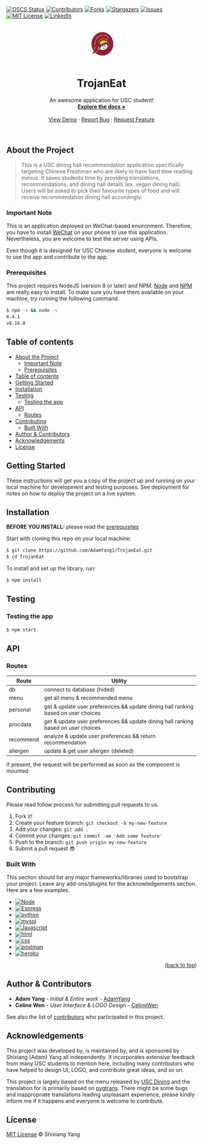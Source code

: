 <!-- [![code style: prettier](https://img.shields.io/badge/code_style-prettier-ff69b4.svg?style=flat)](https://github.com/prettier/prettier) -->

[![OSCS Status](https://www.oscs1024.com/platform/badge/AdamYang1/TrojanEat.svg?size=small)](https://www.oscs1024.com/project/AdamYang1/TrojanEat?ref=badge_small)
[![Contributors][contributors-shield]][contributors-url]
[![Forks][forks-shield]][forks-url]
[![Stargazers][stars-shield]][stars-url]
[![Issues][issues-shield]][issues-url]
[![MIT License][license-shield]][license-url]
[![LinkedIn][linkedin-shield]][linkedin-url]

<!-- PROJECT LOGO -->
<br />
<div align="center">
  <a href="https://github.com/AdamYang1/TrojanEat">
    <img src="pages/images/logo.png" alt="Logo" width="80" height="80">
  </a>

  <h1 align="center">TrojanEat</h1>

  <p align="center">
    An awesome application for USC student!
    <br />
    <a href="https://github.com/AdamYang1/TrojanEat"><strong>Explore the docs »</strong></a>
    <br />
    <br />
    <a href="https://github.com/AdamYang1/TrojanEat">View Demo</a>
    ·
    <a href="https://github.com/AdamYang1/TrojanEat/issues">Report Bug</a>
    ·
    <a href="https://github.com/AdamYang1/TrojanEat/issues">Request Feature</a>
  </p>
  <br>
</div>

## About the Project

> This is a USC dining hall recommendation application specifically targeting Chinese Freshman who are likely to have hard time reading menus. It saves students time by providing translations, recommendations, and dining hall details (ex. vegan dining hall). Users will be asked to pick their favourite types of food and will receive recommendation dining hall accordingly.

### Important Note

This is an application deployed on WeChat-based environment. Therefore, you have to install [WeChat](https://www.wechat.com/) on your phone to use this application. Nevertheless, you are welcome to test the server using APIs.

Even though it is designed for USC Chinese student, everyone is welcome to use the app and contribute to the app.

### Prerequisites

This project requires NodeJS (version 8 or later) and NPM.
[Node](http://nodejs.org/) and [NPM](https://npmjs.org/) are really easy to install.
To make sure you have them available on your machine,
try running the following command.

```sh
$ npm -v && node -v
6.4.1
v8.16.0
```

## Table of contents

- [About the Project](#about-the-project)
  - [Important Note](#important-note)
  - [Prerequisites](#prerequisites)
- [Table of contents](#table-of-contents)
- [Getting Started](#getting-started)
- [Installation](#installation)
- [Testing](#testing)
  - [Testing the app](#testing-the-app)
- [API](#api)
  - [Routes](#routes)
- [Contributing](#contributing)
  - [Built With](#built-with)
- [Author & Contributors](#author--contributors)
- [Acknowledgements](#acknowledgements)
- [License](#license)

## Getting Started

These instructions will get you a copy of the project up and running on your local machine for development and testing purposes. See deployment for notes on how to deploy the project on a live system.

## Installation

**BEFORE YOU INSTALL:** please read the [prerequisites](#prerequisites)

Start with cloning this repo on your local machine:

```sh
$ git clone https://github.com/AdamYang1/TrojanEat.git
$ cd TrojanEat
```

To install and set up the library, run:

```sh
$ npm install
```

## Testing

### Testing the app

```sh
$ npm start
```

## API

### Routes

| Route     | Utility                                                                           |
| --------- | --------------------------------------------------------------------------------- |
| db        | connect to database (hided)                                                       |
| menu      | get all menu & recommended menu                                                   |
| personal  | get & update user preferences && update dining hall ranking based on user choices |
| procdata  | get & update user preferences && update dining hall ranking based on user choices |
| recommend | analyze & update user preferences && return recommendation                        |
| allergen  | update & get user allergen (deleted)                                              |

If present, the request will be performed as soon as the component is mounted

## Contributing

Please read follow process for submitting pull requests to us.

1.  Fork it!
2.  Create your feature branch: `git checkout -b my-new-feature`
3.  Add your changes: `git add .`
4.  Commit your changes: `git commit -am 'Add some feature'`
5.  Push to the branch: `git push origin my-new-feature`
6.  Submit a pull request :sunglasses:

### Built With

This section should list any major frameworks/libraries used to bootstrap your project. Leave any add-ons/plugins for the acknowledgements section. Here are a few examples.

- [![Node][node.js]][node-url]
- [![Express][express.js]][express-url]
- [![python][python]][python-url]
- [![mysql][mysql]][mysql-url]
- [![Javascript][javascript.js]][javascript-url]
- [![html][html]][html-url]
- [![css][css]][css-url]
- [![postman][postman]][postman-url]
- [![heroku][heroku]][heroku-url]

<p align="right">(<a href="#top">back to top</a>)</p>

## Author & Contributors

- **Adam Yang** - _Initial & Entire work_ - [AdamYang](https://github.com/AdamYang1)
- **Celine Wen** - _User Interface & LOGO Design_ - [CelineWen](https://www.linkedin.com/in/celinewen)

See also the list of [contributors](https://github.com/AdamYang1/TrojanEat/graphs/contributors) who participated in this project.

## Acknowledgements

This project was developed by, is maintained by, and is sponsored by Shixiang (Adam) Yang all independently. It incorporates extensive feedback from many USC students to mention here, including many contributors who have helped to design UI, LOGO, and contribute great ideas, and so on.

This project is largely based on the menu released by [USC Dining](https://hospitality.usc.edu/residential-dining-menus/) and the translation for is primarily based on [pygtrans](https://pypi.org/project/pygtrans/1.0.5/). There might be some bugs and inappropriate translations leading unpleasant experience, please kindly inform me if it happens and everyone is welcome to contribute.

## License

[MIT License](https://andreasonny.mit-license.org/2019) © Shixiang Yang

[node.js]: https://img.shields.io/badge/Node.js-000000?style=for-the-badge&logo=Node.js
[node-url]: https://nodejs.org/en/
[javascript.js]: https://img.shields.io/badge/Javascript-20232A?style=for-the-badge&logo=JavaScript
[javascript-url]: https://www.javascript.com/
[express.js]: https://img.shields.io/badge/Express.js-35495E?style=for-the-badge&logo=JavaScript
[express-url]: https://expressjs.com/
[mysql]: https://img.shields.io/badge/MySQL-DD0031?style=for-the-badge&logo=mysql&color=white
[mysql-url]: https://www.mysql.com/
[html]: https://img.shields.io/badge/HTML5-4A4A55?style=for-the-badge&logo=html5
[html-url]: https://html.com/html5/
[css]: https://img.shields.io/badge/CSS3-FF2D20?style=for-the-badge&logo=css3
[css-url]: https://www.w3.org/Style/CSS/Overview.en.html
[postman]: https://img.shields.io/badge/Postman-563D7C?style=for-the-badge&logo=postman&logoColor=white
[postman-url]: https://www.postman.com/
[heroku]: https://img.shields.io/badge/heroku-0769AD?style=for-the-badge&logo=heroku
[heroku-url]: https://dashboard.heroku.com/login
[python]: https://img.shields.io/badge/python-0769AD?style=for-the-badge&logo=python&color=grey
[python-url]: https://www.python.org/
[contributors-shield]: https://img.shields.io/github/contributors/AdamYang1/TrojanEat.svg?style=flat
[contributors-url]: https://github.com/AdamYang1/TrojanEat/graphs/contributors
[forks-shield]: https://img.shields.io/github/forks/AdamYang1/TrojanEat?style=flat
[forks-url]: https://github.com/AdamYang1/TrojanEat/network/members
[stars-shield]: https://img.shields.io/github/stars/AdamYang1/TrojanEat.svg?style=flat
[stars-url]: https://github.com/AdamYang1/TrojanEat/stargazers
[issues-shield]: https://img.shields.io/github/issues/AdamYang1/TrojanEat.svg?style=flat
[issues-url]: https://github.com/AdamYang1/TrojanEat/issues
[license-shield]: https://img.shields.io/github/license/AdamYang1/TrojanEat.svg?style=flat
[license-url]: https://github.com/AdamYang1/TrojanEat/blob/master/LICENSE.txt
[linkedin-shield]: https://img.shields.io/badge/-LinkedIn-black.svg?style=social&logo=linkedin&colorB=555
[linkedin-url]: https://www.linkedin.com/in/shixiang-yang-60b46a219/
